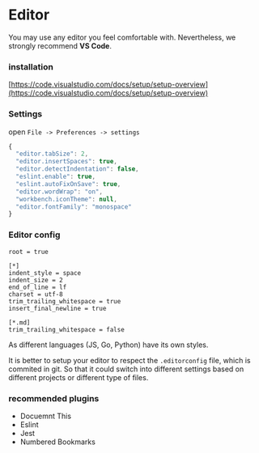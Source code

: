 # Editor

You may use any editor you feel comfortable with. Nevertheless, we strongly recommend **VS Code**.

### installation

[https://code.visualstudio.com/docs/setup/setup-overview](https://code.visualstudio.com/docs/setup/setup-overview)

### Settings

open `File -> Preferences -> settings`

```js
{
  "editor.tabSize": 2,
  "editor.insertSpaces": true,
  "editor.detectIndentation": false,
  "eslint.enable": true,
  "eslint.autoFixOnSave": true,
  "editor.wordWrap": "on",
  "workbench.iconTheme": null,
  "editor.fontFamily": "monospace"
}
```

### Editor config

```editorconfig
root = true

[*]
indent_style = space
indent_size = 2
end_of_line = lf
charset = utf-8
trim_trailing_whitespace = true
insert_final_newline = true

[*.md]
trim_trailing_whitespace = false
```

As different languages (JS, Go, Python) have its own styles.

It is better to setup your editor to respect the `.editorconfig` file, which is commited in git.
So that it could switch into different settings based on different projects or different type of files.

### recommended plugins

* Docuemnt This
* Eslint
* Jest
* Numbered Bookmarks



